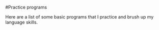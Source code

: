 #Practice programs

Here are a list of some basic programs that I practice and brush up my language skills.
